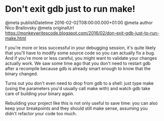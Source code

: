 # Don't exit gdb just to run make!

@meta publishDatetime 2016-02-02T08:00:00.000+01:00
@meta author Nico Brailovsky
@meta originalUrl https://monkeywritescode.blogspot.com/2016/02/don-exit-gdb-just-to-run-make.html

f you're more or less successful in your debugging session, it's quite likely that you'll have to modify some source code so you can actually fix a bug. And if you're more or less careful, you might want to validate your changes actually work. We saw some time ago that you don't need to restart gdb after a recompile because gdb is already smart enough to know that the binary changed.

Turns out you don't even need to drop from gdb to a shell: just type make (using the parameters you'd usually call make with) and watch gdb take care of building your binary again.

Rebuilding your project like this is not only useful to save time: you can also keep your breakpoints and they should still make sense, assuming you didn't refactor your code too much.

